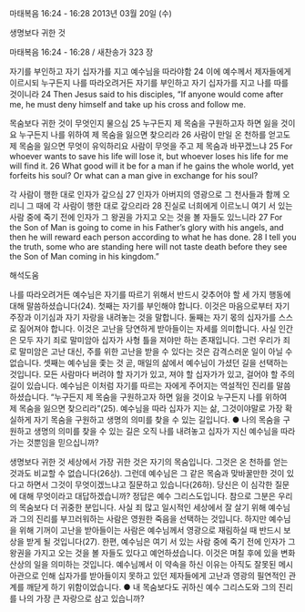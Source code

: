 마태복음 16:24 - 16:28 
2013년 03월 20일 (수)

생명보다 귀한 것



마태복음 16:24 - 16:28 / 새찬송가 323 장


자기를 부인하고 자기 십자가를 지고 예수님을 따라야함
24 이에 예수께서 제자들에게 이르시되 누구든지 나를 따라오려거든 자기를 부인하고 자기 십자가를 지고 나를 따를 것이니라
24 Then Jesus said to his disciples, “If anyone would come after me, he must deny himself and take up his cross and follow me.

목숨보다 귀한 것이 무엇인지 물으심
25 누구든지 제 목숨을 구원하고자 하면 잃을 것이요 누구든지 나를 위하여 제 목숨을 잃으면 찾으리라 26 사람이 만일 온 천하를 얻고도 제 목숨을 잃으면 무엇이 유익하리요 사람이 무엇을 주고 제 목숨과 바꾸겠느냐
25 For whoever wants to save his life will lose it, but whoever loses his life for me will find it. 26 What good will it be for a man if he gains the whole world, yet forfeits his soul? Or what can a man give in exchange for his soul?

각 사람이 행한 대로 인자가 갚으심
27 인자가 아버지의 영광으로 그 천사들과 함께 오리니 그 때에 각 사람이 행한 대로 갚으리라 28 진실로 너희에게 이르노니 여기 서 있는 사람 중에 죽기 전에 인자가 그 왕권을 가지고 오는 것을 볼 자들도 있느니라
27 For the Son of Man is going to come in his Father’s glory with his angels, and then he will reward each person according to what he has done. 28 I tell you the truth, some who are standing here will not taste death before they see the Son of Man coming in his kingdom.”

해석도움





나를 따라오려거든 
예수님은 자기를 따르기 위해서 반드시 갖추어야 할 세 가지 행동에 대해 말씀하셨습니다(24). 첫째는 자기를 부인해야 합니다. 이것은 마음으로부터 자기 주장과 이기심과 자기 자랑을 내려놓는 것을 말합니다. 둘째는 자기 몫의 십자가를 스스로 짊어져야 합니다. 이것은 고난을 당연하게 받아들이는 자세를 의미합니다. 사실 인간은 모두 자기 죄로 말미암아 십자가 사형 틀을 져야만 하는 존재입니다. 그런 우리가 죄로 말미암은 고난 대신, 주를 위한 고난을 받을 수 있다는 것은 감격스러운 일이 아닐 수 없습니다. 셋째는 예수님을 좇는 것 곧, 매일의 삶에서 예수님이 가셨던 길을 선택하는 것입니다. 모든 사람마다 버려야 할 자기가 있고, 져야 할 십자가가 있고, 걸어야 할 주의 길이 있습니다. 예수님은 이처럼 자기를 따르는 자에게 주어지는 역설적인 진리를 말씀하셨습니다. “누구든지 제 목숨을 구원하고자 하면 잃을 것이요 누구든지 나를 위하여 제 목숨을 잃으면 찾으리라”(25). 예수님을 따라 십자가 지는 삶, 그것이야말로 가장 확실하게 자기 목숨을 구원하고 생명의 의미를 찾을 수 있는 길입니다.
● 나의 목숨을 구원하고 생명의 의미를 찾을 수 있는 길은 오직 나를 내려놓고 십자가 지신 예수님을 따라가는 것뿐임을 믿으십니까?

생명보다 귀한 것 
세상에서 가장 귀한 것은 자기의 목숨입니다. 그것은 온 천하를 얻는 것과도 비교할 수 없습니다(26상). 그런데 예수님은 그 같은 목숨과 맞바꿀만한 것이 있다고 하면서 그것이 무엇이겠느냐고 질문하고 있습니다(26하). 당신은 이 심각한 질문에 대해 무엇이라고 대답하겠습니까? 정답은 예수 그리스도입니다. 참으로 그분은 우리의 목숨보다 더 귀중한 분입니다. 사실 죄 많고 일시적인 세상에서 잘 살기 위해 예수님과 그의 진리를 부끄러워하는 사람은 영원한 죽음을 선택하는 것입니다. 하지만 예수님을 위해 기꺼이 고난을 받아들이는 사람은 예수님께서 영광으로 재림하실 때 반드시 보상을 받게 될 것입니다(27). 한편, 예수님은 여기 서 있는 사람 중에 죽기 전에 인자가 그 왕권을 가지고 오는 것을 볼 자들도 있다고 예언하셨습니다. 이것은 며칠 후에 있을 변화산상의 일을 의미하는 것입니다. 예수님께서 이 약속을 하신 이유는 아직도 잘못된 메시아관으로 인해 십자가를 받아들이지 못하고 있던 제자들에게 고난과 영광의 필연적인 관계를 깨닫게 하기 위함이었습니다.
● 내 목숨보다도 귀하신 예수 그리스도와 그의 진리를 나의 가장 큰 자랑으로 삼고 있습니까?